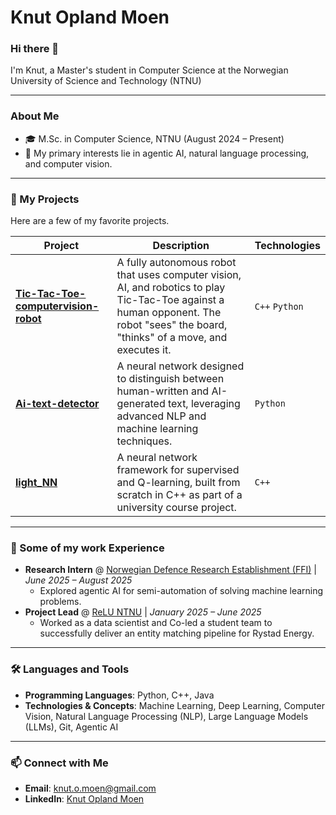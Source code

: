 # Knut Opland Moen

### Hi there 👋

I'm Knut, a Master's student in Computer Science at the Norwegian University of Science and Technology (NTNU)

---

### About Me

- 🎓 M.Sc. in Computer Science, NTNU (August 2024 – Present)
- 🔭 My primary interests lie in agentic AI, natural language processing, and computer vision.

---

### 🔭 My Projects

Here are a few of my favorite projects. 

| Project                                                                                              | Description                                                                                                                                                             | Technologies |
| ---------------------------------------------------------------------------------------------------- | ----------------------------------------------------------------------------------------------------------------------------------------------------------------------- | ------------ |
| **[Tic-Tac-Toe-computervision-robot](https://github.com/KnutOplandMoen/Tic-Tac-Toe-computervision-robot)** | A fully autonomous robot that uses computer vision, AI, and robotics to play Tic-Tac-Toe against a human opponent. The robot "sees" the board, "thinks" of a move, and executes it. | `C++` `Python`       |
| **[Ai-text-detector](https://github.com/KnutOplandMoen/Ai-text-detector)**                               | A neural network designed to distinguish between human-written and AI-generated text, leveraging advanced NLP and machine learning techniques.                                | `Python`     |
| **[light_NN](https://github.com/KnutOplandMoen/light_NN)**                                               | A neural network framework for supervised and Q-learning, built from scratch in C++ as part of a university course project.                                                       | `C++`    |

---

### 💼 Some of my work Experience

- **Research Intern** @ [Norwegian Defence Research Establishment (FFI)](https://www.ffi.no/en) | *June 2025 – August 2025*
  - Explored agentic AI for semi-automation of solving machine learning problems.
- **Project Lead** @ [ReLU NTNU](https://reluntnu.no/) | *January 2025 – June 2025*
  - Worked as a data scientist and Co-led a student team to successfully deliver an entity matching pipeline for Rystad Energy.
---

### 🛠️ Languages and Tools

- **Programming Languages**: Python, C++, Java
- **Technologies & Concepts**: Machine Learning, Deep Learning, Computer Vision, Natural Language Processing (NLP), Large Language Models (LLMs), Git, Agentic AI

---

### 📫 Connect with Me

- **Email**: knut.o.moen@gmail.com  
- **LinkedIn**: [Knut Opland Moen](https://www.linkedin.com/in/knut-opland-moen-2501a7230/)
